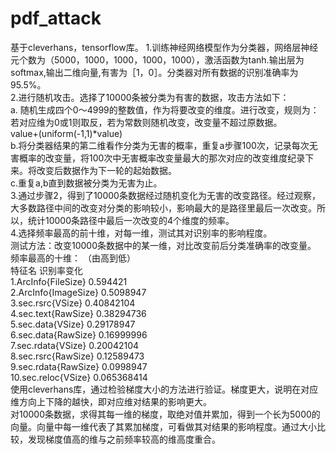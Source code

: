 # pdf_attack
基于cleverhans，tensorflow库。
1.训练神经网络模型作为分类器，网络层神经元个数为（5000，1000，1000，1000，1000），激活函数为tanh.输出层为softmax,输出二维向量,有害为［1，0］。分类器对所有数据的识别准确率为95.5%。<br>
2.进行随机攻击。选择了10000条被分类为有害的数据，攻击方法如下：<br>
	a. 随机生成四个0～4999的整数值，作为将要改变的维度。进行改变，规则为：若对应维为0或1则取反，若为常数则随机改变，改变量不超过原数据。<br>
value+(uniform(-1,1)*value)<br>
	b.将分类器结果的第二维看作分类为无害的概率，重复a步骤100次，记录每次无害概率的改变量，将100次中无害概率改变量最大的那次对应的改变维度纪录下来。将改变后数据作为下一轮的起始数据。<br>
	c.重复a,b直到数据被分类为无害为止。<br>
3.通过步骤2，得到了10000条数据经过随机变化为无害的改变路径。经过观察，大多数路径中间的改变对分类的影响较小，影响最大的是路径里最后一次改变。所以，统计10000条路径中最后一次改变的4个维度的频率。<br>
4.选择频率最高的前十维，对每一维，测试其对识别率的影响程度。<br>
测试方法：改变10000条数据中的某一维，对比改变前后分类准确率的改变量。<br>
频率最高的十维：   （由高到低）   
特征名   识别率变化   
1.ArcInfo{FileSize}    0.594421    
2.ArcInfo{ImageSize}   0.5098947   
3.sec.rsrc{VSize}    0.40842104   
4.sec.text{RawSize}   0.38294736   
5.sec.data{VSize}   0.29178947   
6.sec.data{RawSize}   0.16999996   
7.sec.rdata{VSize}   0.20042104   
8.sec.rsrc{RawSize}   0.12589473   
9.sec.rdata{RawSize}   0.0998947   
10.sec.reloc{VSize}   0.065368414   
使用cleverhans库，通过检验梯度大小的方法进行验证。梯度更大，说明在对应维方向上下降的越快，即对应维对结果的影响更大。   
对10000条数据，求得其每一维的梯度，取绝对值并累加，得到一个长为5000的向量。向量中每一维代表了其累加梯度，可看做其对结果的影响程度。通过大小比较，发现梯度值高的维与之前频率较高的维高度重合。   



